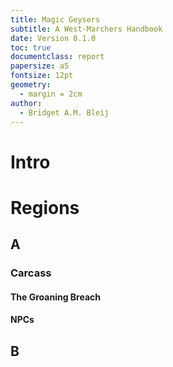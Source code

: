 ```yaml
---
title: Magic Geysers
subtitle: A West-Marchers Handbook
date: Version 0.1.0
toc: true
documentclass: report
papersize: a5
fontsize: 12pt
geometry:
  - margin = 2cm
author:
  - Bridget A.M. Bleij
---
```


# Intro

# Regions

## A

### Carcass

#### The  Groaning Breach

#### NPCs

## B
